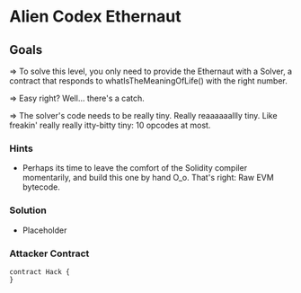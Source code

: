 # Alien Codex Ethernaut

## Goals

=> To solve this level, you only need to provide the Ethernaut with a Solver, a contract that responds to whatIsTheMeaningOfLife() with the right number.

=> Easy right? Well... there's a catch.

=> The solver's code needs to be really tiny. Really reaaaaaallly tiny. Like freakin' really really itty-bitty tiny: 10 opcodes at most.

### Hints

- Perhaps its time to leave the comfort of the Solidity compiler momentarily, and build this one by hand O_o. That's right: Raw EVM bytecode.

### Solution

- Placeholder

### Attacker Contract

```solidity
contract Hack {
}
```
